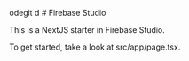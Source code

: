 odegit d # Firebase Studio

This is a NextJS starter in Firebase Studio.

To get started, take a look at src/app/page.tsx.
